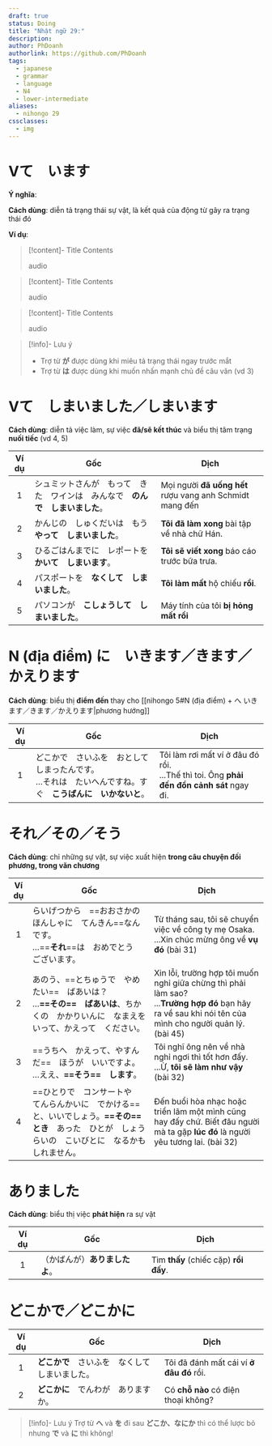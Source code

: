 ```yaml
---
draft: true
status: Doing
title: "Nhật ngữ 29:"
description:
author: PhDoanh
authorlink: https://github.com/PhDoanh
tags:
  - japanese
  - grammar
  - language
  - N4
  - lower-intermediate
aliases:
  - nihongo 29
cssclasses:
  - img
---
```

# Vて　います
**Ý nghĩa**: 

**Cách dùng**: diễn tả trạng thái sự vật, là kết quả của động từ gây ra trạng thái đó

**Ví dụ**:
> [!content]- Title
> Contents
> 
> audio

> [!content]- Title
> Contents
> 
> audio

> [!content]- Title
> Contents
> 
> audio

> [!info]- Lưu ý
> - Trợ từ **が** được dùng khi miêu tả trạng thái ngay trước mắt
> - Trợ từ **は** được dùng khi muốn nhấn mạnh chủ đề câu văn (vd 3)

# Vて　しまいました／しまいます
**Cách dùng**:  diễn tả việc làm, sự việc **đã/sẽ kết thúc** và biểu thị tâm trạng **nuối tiếc** (vd 4, 5) 

| Ví dụ | Gốc                                       | Dịch                                                     |
| :---: | ----------------------------------------- | -------------------------------------------------------- |
|   1   | シュミットさんが　もって　きた　ワインは　みんなで　**のんで　しまいました**。 | Mọi người **đã uống hết** rượu vang anh Schmidt mang đến |
|   2   | かんじの　しゅくだいは　もう　**やって　しまいました**。            | **Tôi đã làm xong** bài tập về nhà chữ Hán.              |
|   3   | ひるごはんまでに　レポートを　**かいて　しまいます**。             | **Tôi sẽ viết xong** báo cáo trước bữa trưa.             |
|   4   | パスポートを　**なくして　しまいました**。                   | **Tôi làm mất** hộ chiếu **rồi**.                        |
|   5   | パソコンが　**こしょうして　しまいました**。                  | Máy tính của tôi **bị hỏng mất rồi**                     |

# N (địa điểm) に　いきます／きます／かえります
**Cách dùng**: biểu thị **điểm đến** thay cho [[nihongo 5#N (địa điểm) + へ いきます／きます／かえります|phương hướng]]

| Ví dụ | Gốc                                                         | Dịch                                                                                       |
| :---: | ----------------------------------------------------------- | ------------------------------------------------------------------------------------------ |
|   1   | どこかで　さいふを　おとして　しまったんです。<br>…それは　たいへんですね。すぐ　**こうばんに　いかないと**。 | Tôi làm rơi mất ví ở đâu đó rồi.<br>...Thế thì toi. Ông **phải đến đồn cảnh sát** ngay đi. |

# それ／その／そう
**Cách dùng**: chỉ những sự vật, sự việc xuất hiện **trong câu chuyện đối phương, trong văn chương**

| Ví dụ | Gốc                                                                                                                                                        | Dịch                                                                                                                                                      |
|:-----:| ---------------------------------------------------------------------------------------------------------------------------------------------------------- | --------------------------------------------------------------------------------------------------------------------------------------------------------- |
|   1   | らいげつから　==おおさかの　ほんしゃに　てんきん==なんです。<br>…==**それ**==は　おめでとう　ございます。                                                  | Từ tháng sau, tôi sẽ chuyển việc về công ty mẹ Osaka.<br>...Xin chúc mừng ông về **vụ đó** (bài 31)                                                       |
|   2   | あのう、==とちゅうで　やめたい==　ばあいは？<br>…**==その==　ばあいは**、ちかくの　かかりいんに　なまえを　いって、かえって　ください。                    | Xin lỗi, trường hợp tôi muốn nghỉ giữa chừng thì phải làm sao?<br>...**Trường hợp đó** bạn hãy ra về sau khi nói tên của mình cho người quản lý. (bài 45) |
|   3   | ==うちへ　かえって、やすんだ==　ほうが　いいですよ。<br>…ええ、**==そう==　します**。                                                                      | Tôi nghĩ ông nên về nhà nghỉ ngơi thì tốt hơn đấy.<br>...Ừ, **tôi sẽ làm như vậy** (bài 32)                                                               |
|   4   | ==ひとりで　コンサートや　てんらんかいに　でかける==と、いいでしょう。**==その==　とき**　あった　ひとが　しょうらいの　こいびとに　なるかも　しれません。 | Đến buổi hòa nhạc hoặc triển lãm một mình cũng hay đấy chứ. Biết đâu người mà ta gặp **lúc đó** là người yêu tương lai. (bài 32)                          |

# ありました
**Cách dùng**: biểu thị việc **phát hiện** ra sự vật

| Ví dụ | Gốc               | Dịch                                  |
| :---: | ----------------- | ------------------------------------- |
|   1   | （かばんが）**ありましたよ**。 | Tìm **thấy** (chiếc cặp) **rồi đấy**. |

# どこかで／どこかに

| Ví dụ | Gốc                        | Dịch                                     |
| :---: | -------------------------- | ---------------------------------------- |
|   1   | **どこかで**　さいふを　なくして　しまいました。 | Tôi đã đánh mất cái ví **ở đâu đó** rồi. |
|   2   | **どこかに**　でんわが　ありますか。       | Có **chỗ nào** có điện thoại không?      |

> [!info]- Lưu ý
> Trợ từ **へ** và **を** đi sau **どこか、なにか** thì có thể lược bỏ nhưng **で** và **に** thì không!






